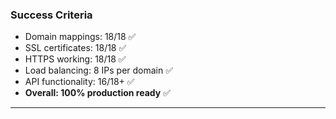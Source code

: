 ### Success Criteria

- Domain mappings: 18/18 ✅
- SSL certificates: 18/18 ✅
- HTTPS working: 18/18 ✅
- Load balancing: 8 IPs per domain ✅
- API functionality: 16/18+ ✅
- **Overall: 100% production ready** ✅

---

